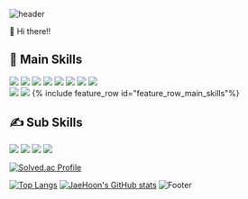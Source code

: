 ![header](https://capsule-render.vercel.app/api?type=waving&color=auto&height=300&section=header&text=Developer_JaeHoon&fontSize=90)


👋 Hi there!!

## 👊 Main Skills
<img src="https://img.shields.io/badge/Spring Boot-000?style=flat&logo=Spring Boot&logoColor="/> <img src="https://img.shields.io/badge/Java-007396?style=flat&logo=Java&logoColor="/> <img src="https://img.shields.io/badge/JSP-007396?style=flat&logo=JSP&logoColor="/> <img src="https://img.shields.io/badge/Servlet-007396?style=flat&logo=Servlet&logoColor="/> 
<img src="https://img.shields.io/badge/Html5-000?style=flat&logo=Html5&logoColor="/> <img src="https://img.shields.io/badge/CSS3-000?style=flat&logo=CSS3&logoColor="/> <img src="https://img.shields.io/badge/Javascript-000?style=flat&logo=Javascript&logoColor="/> <img src="https://img.shields.io/badge/jQuery-000?style=flat&logo=jQuery&logoColor="/>  
<img src="https://img.shields.io/badge/MySQL-000?style=flat&logo=MySQL&logoColor="/> <img src="https://img.shields.io/badge/MSSQL-000?style=flat&logo=Microsoft SQL Server&logoColor="/>
{% include feature_row id="feature_row_main_skills"%}


## ✍ Sub Skills
<img src="https://img.shields.io/badge/C-000?style=flat&logo=C&logoColor="/> <img src="https://img.shields.io/badge/PHP-000?style=flat&logo=PHP&logoColor="/> <img src="https://img.shields.io/badge/ReactNative-000?style=flat&logo=React&logoColor="/> <img src="https://img.shields.io/badge/asp-007396?style=flat&logo=&logoColor="/>



[![Solved.ac Profile](http://mazassumnida.wtf/api/v2/generate_badge?boj=june1105)](https://solved.ac/june1105/)

[![Top Langs](https://github-readme-stats.vercel.app/api/top-langs/?username=junseak1105)](https://github.com/junseak1105/github-readme-stats)
[![JaeHoon's GitHub stats](https://github-readme-stats.vercel.app/api?username=junseak1105)](https://github.com/junseak1105/github-readme-stats)
![Footer](https://capsule-render.vercel.app/api?type=waving&color=auto&height=200&section=footer)
